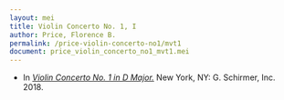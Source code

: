 ```yaml
---
layout: mei
title: Violin Concerto No. 1, I
author: Price, Florence B.
permalink: /price-violin-concerto-no1/mvt1
document: price_violin_concerto_no1_mvt1.mei
---
```


- In <a href="https://www.wisemusicclassical.com/work/58910/Violin-Concerto-No-1--Florence-Price/" target="_blank">*Violin Concerto No. 1 in D Major.*</a> New York, NY: G. Schirmer, Inc. 2018.

